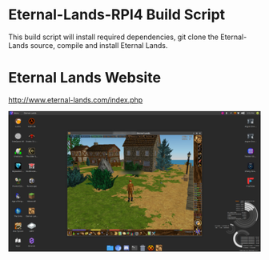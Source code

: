 # Eternal-Lands-RPI4 Build Script
This build script will install required dependencies, git clone the Eternal-Lands source, compile and install Eternal Lands.

# Eternal Lands Website
http://www.eternal-lands.com/index.php

![Eternal Lands](2021-01-19_14-53.png)
